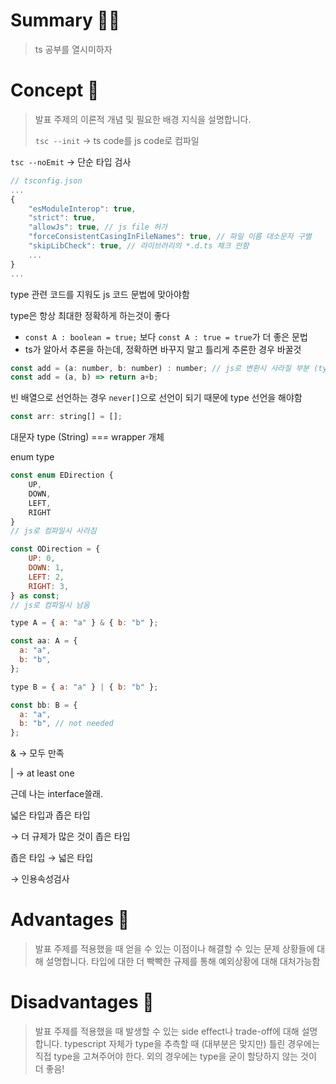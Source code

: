 # **Summary 🧚‍♀️**

> ts 공부를 열시미하자

# **Concept 🧐**

> 발표 주제의 이론적 개념 및 필요한 배경 지식을 설명합니다.
>
> `tsc --init` → ts code를 js code로 컴파일

`tsc --noEmit` → 단순 타입 검사

```jsx
// tsconfig.json
...
{
	"esModuleInterop": true,
	"strict": true,
	"allowJs": true, // js file 허가
	"forceConsistentCasingInFileNames": true, // 파일 이름 대소문자 구별
	"skipLibCheck": true, // 라이브러리의 *.d.ts 체크 안함
	...
}
...

```

type 관련 코드를 지워도 js 코드 문법에 맞아야함

type은 항상 최대한 정확하게 하는것이 좋다

- `const A : boolean = true;` 보다 `const A : true = true`가 더 좋은 문법
- ts가 알아서 추론을 하는데, 정확하면 바꾸지 말고 틀리게 추론한 경우 바꿀것

```jsx
const add = (a: number, b: number) : number; // js로 변환시 사라질 부분 (type 선언)
const add = (a, b) => return a+b;
```

빈 배열으로 선언하는 경우 `never[]`으로 선언이 되기 때문에 type 선언을 해야함

```jsx
const arr: string[] = [];
```

대문자 type (String) === wrapper 개체

enum type

```jsx
const enum EDirection {
	UP,
	DOWN,
	LEFT,
	RIGHT
}
// js로 컴파일시 사라짐

const ODirection = {
	UP: 0,
	DOWN: 1,
	LEFT: 2,
	RIGHT: 3,
} as const;
// js로 컴파일시 남음
```

```jsx
type A = { a: "a" } & { b: "b" };

const aa: A = {
  a: "a",
  b: "b",
};

type B = { a: "a" } | { b: "b" };

const bb: B = {
  a: "a",
  b: "b", // not needed
};
```

& → 모두 만족

| → at least one

근데 나는 interface쓸래.

넓은 타입과 좁은 타입

→ 더 규제가 많은 것이 좁은 타입

좁은 타입 → 넓은 타입

→ 인용속성검사

# **Advantages 🤩**

> 발표 주제를 적용했을 때 얻을 수 있는 이점이나 해결할 수 있는 문제 상황들에 대해 설명합니다.
> 타입에 대한 더 빡빡한 규제를 통해 예외상황에 대해 대처가능함

# **Disadvantages 🤨**

> 발표 주제를 적용했을 때 발생할 수 있는 side effect나 trade-off에 대해 설명합니다.
> typescript 자체가 type을 추측할 때 (대부분은 맞지만) 틀린 경우에는 직접 type을 고쳐주어야 한다.
> 외의 경우에는 type을 굳이 할당하지 않는 것이 더 좋음!
